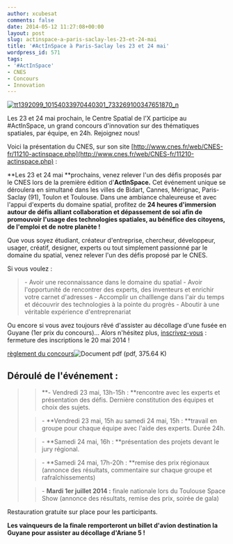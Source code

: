 ```yaml
---
author: xcubesat
comments: false
date: 2014-05-12 11:27:08+00:00
layout: post
slug: actinspace-a-paris-saclay-les-23-et-24-mai
title: '#ActInSpace à Paris-Saclay les 23 et 24 mai'
wordpress_id: 571
tags:
- '#ActInSpace'
- CNES
- Concours
- Innovation
---
```


[![tt1392099_10154033970440301_733269100347651870_n](http://xspacecenter.files.wordpress.com/2014/05/tt1392099_10154033970440301_733269100347651870_n.jpg)](http://xspacecenter.files.wordpress.com/2014/05/tt1392099_10154033970440301_733269100347651870_n.jpg)



Les 23 et 24 mai prochain, le Centre Spatial de l'X participe au #ActInSpace, un grand concours d'innovation sur des thématiques spatiales, par équipe, en 24h. Rejoignez nous!

Voici la présentation du CNES, sur son site [http://www.cnes.fr/web/CNES-fr/11210-actinspace.php](http://www.cnes.fr/web/CNES-fr/11210-actinspace.php) :





**Les 23 et 24 mai **prochains, venez relever l'un des défis proposés par le CNES lors de la première édition d'**ActInSpace.** Cet événement unique se déroulera en simultané dans les villes de Bidart, Cannes, Mérignac, Paris-Saclay (91), Toulon et Toulouse. Dans une ambiance chaleureuse et avec l'appui d'experts du domaine spatial, profitez de **24 heures d'immersion autour de défis alliant collaboration et dépassement de soi afin de promouvoir l'usage des technologies spatiales, au bénéfice des citoyens, de l'emploi et de notre planète !**


Que vous soyez étudiant, créateur d'entreprise, chercheur, développeur, usager, créatif, designer, experts ou tout simplement passionné par le domaine du spatial, venez relever l'un des défis proposé par le CNES.

Si vous voulez :


<blockquote>- Avoir une reconnaissance dans le domaine du spatial
- Avoir l'opportunité de rencontrer des experts, des inventeurs et enrichir votre carnet d'adresses
- Accomplir un challlenge dans l'air du temps et découvrir des technologies à la pointe du progrès
- Aboutir à une véritable expérience d'entreprenariat</blockquote>




Ou encore si vous avez toujours rêvé d'assister au décollage d'une fusée en Guyane (1er prix du concours)...
Alors n'hésitez plus, [inscrivez-vous](http://www.cnes.fr/web/CNES-fr/11212-actinspace-inscriptions.php) : fermeture des inscriptions le 20 mai 2014 !










[règlement du concours](http://www.cnes.fr/automne_modules_files/standard/public/p11210_53698af90e3360b80a7504e7cb7a4821Reglement_concours_CNES_v5-2.pdf)![Document pdf](http://www.cnes.fr/automne_modules_files/standard/icons/pdf.gif) (pdf, 375.64 K)






## Déroulé de l'événement :







<blockquote>

> 
> **- Vendredi 23 mai, 13h-15h : **rencontre avec les experts et présentation des défis. Dernière constitution des équipes et choix des sujets.
> 
> 

> 
> - **Vendredi 23 mai, 15h au samedi 24 mai, 15h : **travail en groupe pour chaque équipe avec l'aide des experts. Durée 24h.
> 
> 

> 
> - **Samedi 24 mai, 16h : **présentation des projets devant le jury régional.
> 
> 

> 
> - **Samedi 24 mai, 17h-20h : **remise des prix régionaux (annonce des résultats, commentaire sur chaque groupe et rafraîchissements)
> 
> 

> 
> - **Mardi 1er juillet 2014 :** finale nationale lors du Toulouse Space Show (annonce des résultats, remise des prix, soirée de gala)
> 
> 
</blockquote>




Restauration gratuite sur place pour les participants.




**Les vainqueurs de la finale remporteront un billet d'avion destination la Guyane pour assister au décollage d'Ariane 5 !**




